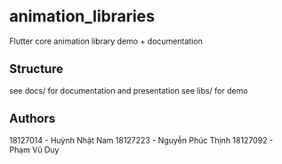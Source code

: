 # animation_libraries

Flutter core animation library demo + documentation

## Structure

see docs/ for documentation and presentation
see libs/ for demo 

## Authors

18127014 - Huỳnh Nhật Nam
18127223 - Nguyễn Phúc Thịnh
18127092 - Phạm Vũ Duy

